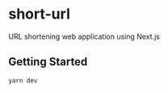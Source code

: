 # short-url

URL shortening web application using Next.js

## Getting Started

```bash
yarn dev
```
